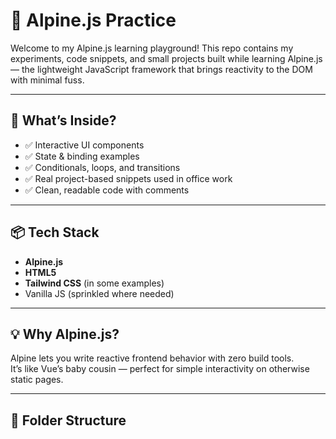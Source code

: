 # 🌲 Alpine.js Practice

Welcome to my Alpine.js learning playground! This repo contains my experiments, code snippets, and small projects built while learning Alpine.js — the lightweight JavaScript framework that brings reactivity to the DOM with minimal fuss.

---

## 🚀 What’s Inside?

- ✅ Interactive UI components
- ✅ State & binding examples
- ✅ Conditionals, loops, and transitions
- ✅ Real project-based snippets used in office work
- ✅ Clean, readable code with comments

---

## 📦 Tech Stack

- **Alpine.js**
- **HTML5**
- **Tailwind CSS** (in some examples)
- Vanilla JS (sprinkled where needed)

---

## 💡 Why Alpine.js?

Alpine lets you write reactive frontend behavior with zero build tools.  
It’s like Vue’s baby cousin — perfect for simple interactivity on otherwise static pages.

---

## 📂 Folder Structure

